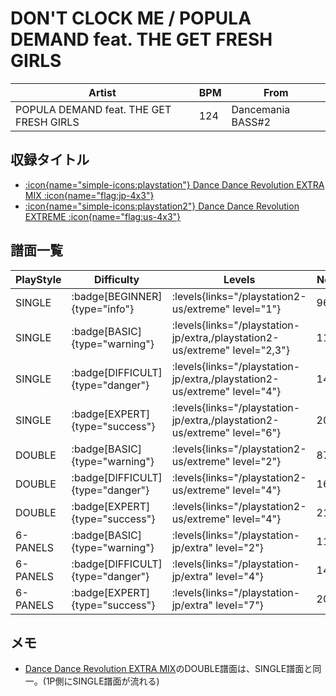 # DON'T CLOCK ME / POPULA DEMAND feat. THE GET FRESH GIRLS

|Artist|BPM|From|
|------|---|----|
|POPULA DEMAND feat. THE GET FRESH GIRLS|124|Dancemania BASS#2|

## 収録タイトル

- [:icon{name="simple-icons:playstation"} Dance Dance Revolution EXTRA MIX :icon{name="flag:jp-4x3"}](/playstation-jp/extra)
- [:icon{name="simple-icons:playstation2"} Dance Dance Revolution EXTREME :icon{name="flag:us-4x3"}](/playstation2-us/extreme)

## 譜面一覧

|PlayStyle|Difficulty|Levels|Notes|Movie|
|---------|----------|------|-----|-----|
|SINGLE| :badge[BEGINNER]{type="info"}| :levels{links="/playstation2-us/extreme" level="1"}|96/0||
|SINGLE| :badge[BASIC]{type="warning"}| :levels{links="/playstation-jp/extra,/playstation2-us/extreme" level="2,3"}|110/0||
|SINGLE| :badge[DIFFICULT]{type="danger"}| :levels{links="/playstation-jp/extra,/playstation2-us/extreme" level="4"}|149/0||
|SINGLE| :badge[EXPERT]{type="success"}| :levels{links="/playstation-jp/extra,/playstation2-us/extreme" level="6"}|206/0||
|DOUBLE| :badge[BASIC]{type="warning"}| :levels{links="/playstation2-us/extreme" level="2"}|87/0||
|DOUBLE| :badge[DIFFICULT]{type="danger"}| :levels{links="/playstation2-us/extreme" level="4"}|160/0||
|DOUBLE| :badge[EXPERT]{type="success"}| :levels{links="/playstation2-us/extreme" level="4"}|219/1||
|6-PANELS| :badge[BASIC]{type="warning"}| :levels{links="/playstation-jp/extra" level="2"}|110/0||
|6-PANELS| :badge[DIFFICULT]{type="danger"}| :levels{links="/playstation-jp/extra" level="4"}|149/0||
|6-PANELS| :badge[EXPERT]{type="success"}| :levels{links="/playstation-jp/extra" level="7"}|206/0||

## メモ

- [Dance Dance Revolution EXTRA MIX](/playstation-jp/extra)のDOUBLE譜面は、SINGLE譜面と同一。(1P側にSINGLE譜面が流れる)
